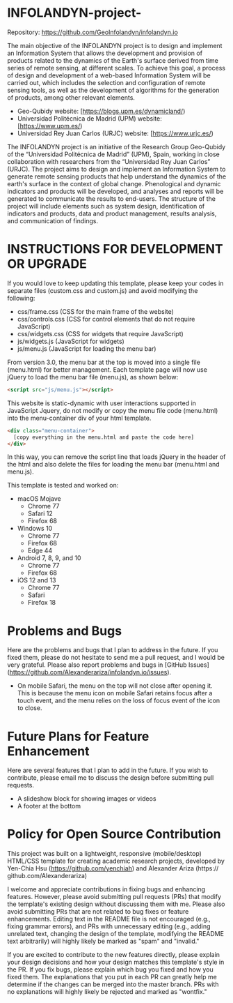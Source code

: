 # INFOLANDYN-project-
Repository: https://github.com/GeoInfolandyn/infolandyn.io

The main objective of the INFOLANDYN project is to design and implement an Information System that allows the development and provision of products related to the dynamics of the Earth's surface derived from time series of remote sensing, at different scales. To achieve this goal, a process of design and development of a web-based Information System will be carried out, which includes the selection and configuration of remote sensing tools, as well as the development of algorithms for the generation of products, among other relevant elements.


- Geo-Qubidy website: [https://blogs.upm.es/dynamicland/)
- Universidad Politécnica de Madrid (UPM) website: [https://www.upm.es/)
- Universidad Rey Juan Carlos (URJC) website: [https://www.urjc.es/)

The INFOLANDYN project is an initiative of the Research Group Geo-Qubidy of the “Universidad Politécnica de Madrid” (UPM), Spain, working in close collaboration with researchers from the “Universidad Rey Juan Carlos” (URJC).
The project aims to design and implement an Information System to generate remote sensing products that help understand the dynamics of the earth's surface in the context of global change. Phenological and dynamic indicators and products will be developed, and analyses and reports will be generated to communicate the results to end-users. The structure of the project will include elements such as system design, identification of indicators and products, data and product management, results analysis, and communication of findings.

# INSTRUCTIONS FOR DEVELOPMENT OR UPGRADE
If you would love to keep updating this template, please keep your codes in separate files (custom.css and custom.js) and avoid modifying the following:
- css/frame.css (CSS for the main frame of the website)
- css/controls.css (CSS for control elements that do not require JavaScript)
- css/widgets.css (CSS for widgets that require JavaScript)
- js/widgets.js (JavaScript for widgets)
- js/menu.js (JavaScript for loading the menu bar)

From version 3.0, the menu bar at the top is moved into a single file (menu.html) for better management. Each template page will now use jQuery to load the menu bar file (menu.js), as shown below:
```html
<script src="js/menu.js"></script>
```
This website is static-dynamic with user interactions supported in JavaScript Jquery, do not modify or copy the menu file code (menu.html) into the menu-container div of your html template.
```html
<div class="menu-container">
  [copy everything in the menu.html and paste the code here]
</div>
```
In this way, you can remove the script line that loads jQuery in the header of the html and also delete the files for loading the menu bar (menu.html and menu.js).

This template is tested and worked on:
- macOS Mojave
  - Chrome 77
  - Safari 12
  - Firefox 68
- Windows 10
  - Chrome 77
  - Firefox 68
  - Edge 44
- Android 7, 8, 9, and 10
  - Chrome 77
  - Firefox 68
- iOS 12 and 13
  - Chrome 77
  - Safari
  - Firefox 18

# Problems and Bugs
Here are the problems and bugs that I plan to address in the future. If you fixed them, please do not hesitate to send me a pull request, and I would be very grateful. Please also report problems and bugs in [GitHub Issues] (https://github.com/Alexanderariza/infolandyn.io/issues).

- On mobile Safari, the menu on the top will not close after opening it. This is because the menu icon on mobile Safari retains focus after a touch event, and the menu relies on the loss of focus event of the icon to close.

# Future Plans for Feature Enhancement
Here are several features that I plan to add in the future. If you wish to contribute, please email me to discuss the design before submitting pull requests.

- A slideshow block for showing images or videos
- A footer at the bottom

# Policy for Open Source Contribution
This project was built on a lightweight, responsive (mobile/desktop) HTML/CSS template for creating academic research projects, developed by Yen-Chia Hsu (https://github.com/yenchiah) and Alexander Ariza (https:// github.com/Alexanderariza)

I welcome and appreciate contributions in fixing bugs and enhancing features. However, please avoid submitting pull requests (PRs) that modify the template's existing design without discussing them with me. Please also avoid submitting PRs that are not related to bug fixes or feature enhancements. Editing text in the README file is not encouraged (e.g., fixing grammar errors), and PRs with unnecessary editing (e.g., adding unrelated text, changing the design of the template, modifying the README text arbitrarily) will highly likely be marked as "spam" and "invalid."

If you are excited to contribute to the new features directly, please explain your design decisions and how your design matches this template's style in the PR. If you fix bugs, please explain which bug you fixed and how you fixed them. The explanations that you put in each PR can greatly help me determine if the changes can be merged into the master branch. PRs with no explanations will highly likely be rejected and marked as "wontfix."
